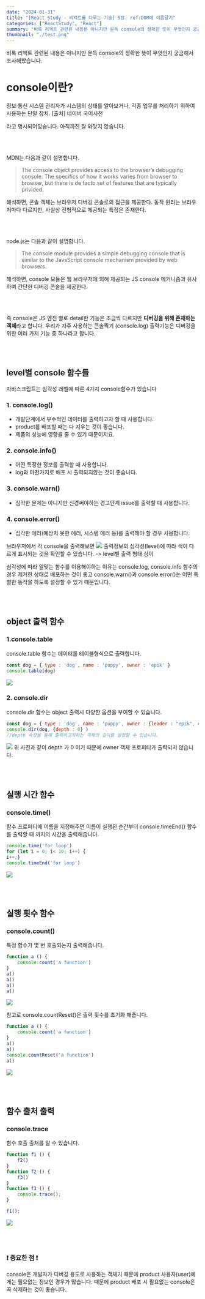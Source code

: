 ```yaml
---
date: "2024-01-31"
title: "[React Study - 리액트를 다루는 기술] 5장. ref:DOM에 이름달기"
categories: ["ReactStudy", "React"]
summary: "비록 리액트 관련된 내용은 아니지만 문득 console의 정확한 뜻이 무엇인지 궁금해서 조사해봤습니다."
thumbnail: "./test.png"
---
```



비록 리액트 관련된 내용은 아니지만 문득 console의 정확한 뜻이 무엇인지 궁금해서 조사해봤습니다.

# console이란?
> 
 정보·통신 시스템 관리자가 시스템의 상태를 알아보거나, 각종 업무를 처리하기 위하여 사용하는 단말 장치.
 [출처] 네이버 국어사전

라고 명시되어있습니다. 아직까진 잘 와닿지 않습니다.

<br><br>

MDN는 다음과 같이 설명합니다.
> The console object provides access to the browser’s debugging console. The specifics of how it works varies from browser to browser, but there is de facto set of features that are typically privided.

해석하면, 콘솔 객체는 브라우저 디버깅 콘솔로의 접근을 제공한다. 동작 원리는 브라우저마다 다르지만, 사실상 전형적으로 제공되는 특징은 존재한다.

<br><br>

node.js는 다음과 같이 설명합니다.
>The console module provides a simple debugging console that is similar to the JavsScript console mechanism provided by web browsers.

해석하면, console 모듈은 웹 브라우저에 의해 제공되는 JS console 메커니즘과 유사하며 간단한 디버깅 콘솔을 제공한다.

<br><br>

즉
console은 JS 엔진 별로 detail한 기능은 조금씩 다르지만 **디버깅을 위해 존재하는 객체**라고 합니다. 
우리가 자주 사용하는 콘솔찍기 (console.log) 출력기능은 디버깅을 위한 여러 가지 기능 중 하나라고 합니다.


<br><br>

## level별 console 함수들

자바스크립트는 심각성 레벨에 따른 4가지 console함수가 있습니다
### 1. console.log()
- 개발단계에서 부수적인 데이터를 출력하고자 할 때 사용합니다. 
- product를 배포할 때는 다 지우는 것이 좋습니다.
- 제품의 성능에 영향을 줄 수 있기 때문이지요.

### 2. console.info()
- 어떤 특정한 정보를 출력할 때 사용합니다.
- log와 마찬가지로 배포 시 출력되지않는 것이 좋습니다. 

### 3. console.warn()
- 심각한 문제는 아니지만 신경써야하는 경고단계 issue를 출력할 때 사용합니다. 

### 4. console.error()
- 심각한 에러(예상치 못한 에러, 시스템 에러 등)를 출력해야 할 경우 사용합니다. 


브라우저에서 각 console을 출력해보면 
![](https://velog.velcdn.com/images/dogmnil2007/post/2353d331-5a86-47b1-805c-9e74ee1d22ac/image.png)
출력정보의 심각성(level)에 따라 색이 다르게 표시되는 것을 확인할 수 있습니다. 
-> level별 출력 형태 상이 

심각성에 따라 알맞는 함수를 이용해야하는 이유는 
console.log, console.info 함수의 경우 제거한 상태로 배포하는 것이 좋고 
console.warn()과 console.error()는 어떤 특별한 동작을 하도록 설정할 수 있기 때문입니다. 

<br><br>


## object 출력 함수
### 1.console.table 

console.table 함수는 데이터를 테이블형식으로 출력합니다. 

```js
const dog = { type : 'dog', name : 'puppy', owner : 'epik' }  
console.table(dog)
```
![](https://velog.velcdn.com/images/dogmnil2007/post/f0cc32ef-7662-448e-af65-00678e3fc5e1/image.png)



### 2. console.dir 

console.dir 함수는 object 출력시 다양한 옵션을 부여할 수 있습니다. 
```js
const dog = { type : 'dog', name : 'puppy', owner : {leader : "epik", colors : "red" }  }
console.dir(dog, {depth : 0} )
//depth 속성을 통해 출력하고자하는 객체의 깊이를 설정할 수 있습니다. 
```

![](https://velog.velcdn.com/images/dogmnil2007/post/d2df9ea6-4482-4dc8-838c-bda612405ee5/image.png)
위 사진과 같이 depth 가 0 이기 때문에 owner 객체 프로퍼티가 출력되지 않습니다. 

<br><br>

## 실행 시간 함수

### console.time()
함수 프로퍼티에 이름을 지정해주면 이름이 실행된 순간부터 console.timeEnd() 함수를 출력할 때 까지의 시간을 출력해줍니다. 

```js
console.time('for loop')
for (let i = 0; i< 10; i++) {
i++;}
console.timeEnd('for loop')
```
![](https://velog.velcdn.com/images/dogmnil2007/post/f3af3e59-3ee6-4a6c-9d19-dc535b1c94a3/image.png)

<br><br>

## 실행 횟수 함수

### console.count() 
특정 함수가 몇 번 호출되는지 출력해줍니다.

```js
function a () {
    console.count('a function')
}
a()
a()
a()
a()
```

![](https://velog.velcdn.com/images/dogmnil2007/post/230d9a6c-9c88-4134-ac68-dc5bd011b56f/image.png)

참고로 console.countReset()은 출력 횟수를 초기화 해줍니다. 

```js
function a () {
    console.count('a function')
}
a()
a()
console.countReset('a function')
a()

```
![](https://velog.velcdn.com/images/dogmnil2007/post/34754b27-9292-401a-a734-94133187c042/image.png)

<br><br>

## 함수 출처 출력

### console.trace
함수 호출 출처를 알 수 있습니다. 
```js
function f1 () {
    f2()
}
function f2 () {
    f3()
}
function f3 () {
    console.trace();
}

f1();
```
![](https://velog.velcdn.com/images/dogmnil2007/post/9f0271cb-e6ee-4ff2-85b8-27dddf221b41/image.png)

<br><br>

### ❗ 중요한 점 ❗
console은 개발자가 디버깅 용도로 사용하는 객체기 때문에 product 사용자(user)에게는 필요없는 정보인 경우가 많습니다.
때문에 product 배포 시 필요없는 console은 꼭 삭제하는 것이 좋습니다. 






